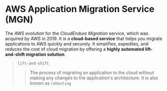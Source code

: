 # AWS Application Migration Service (MGN)

The *AWS evolution* for the *CloudEndure Migration* service, which was acquired by AWS in 2019. It is a **cloud-based service** that helps you migrate applications to AWS quickly and securely. It simplifies, expedites, and reduces the cost of cloud migration by offering a **highly automated lift-and-shift migration solution**.

> `lift-and-shift`
>> The process of migrating an application to the cloud without making any changes to the application's architecture. It is also known as `rehosting`
